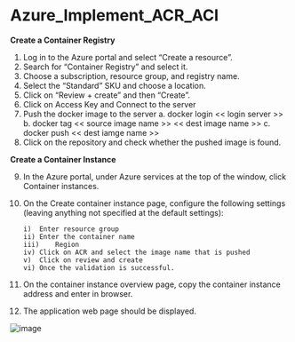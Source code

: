 # Azure_Implement_ACR_ACI

**Create a Container Registry**


1.	Log in to the Azure portal and select “Create a resource”.
2.	Search for “Container Registry” and select it.
3.	Choose a subscription, resource group, and registry name.
4.	Select the “Standard” SKU and choose a location.
5.	Click on “Review + create” and then “Create”.
6.	Click on Access Key and Connect to the server
7.	Push the docker image to the server
a.	docker login << login server >>
b.	docker tag << source image name >> << dest image name >>
c.	docker push << dest iamge name >>
8.	Click on the repository and check whether the pushed image is found.


**Create a Container Instance**

9.	In the Azure portal, under Azure services at the top of the window, click Container instances.
10.	On the Create container instance page, configure the following settings (leaving anything not specified at the default settings):

        i)	Enter resource group
        ii)	Enter the container name
        iii)	Region
        iv)	Click on ACR and select the image name that is pushed
        v)	Click on review and create 
        vi)	Once the validation is successful.

11.	On the container instance overview page, copy the container instance address and enter in browser.
12.	The application web page should be displayed.

![image](https://github.com/nandineer/Azure_Implement_ACR_ACI/assets/22636122/ce96fe62-497c-43ef-8f9e-8262e1c8b3fa)
